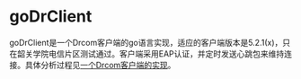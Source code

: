 # goDrClient

goDrClient是一个Drcom客户端的go语言实现，适应的客户端版本是5.2.1(x)，只在韶关学院电信片区测试通过。客户端采用EAP认证，并定时发送心跳包来维持连接。具体分析过程见[一个Drcom客户端的实现](https://cuberl.com/2016/09/17/make-a-drcom-client-by-yourself/)。
